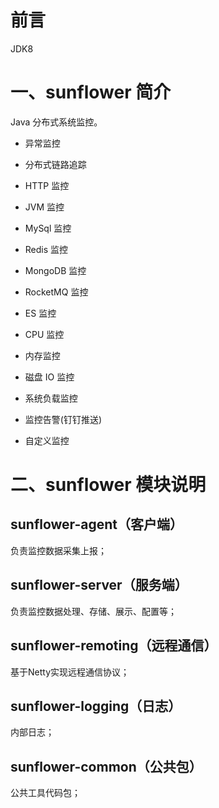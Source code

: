 # 前言

JDK8

# 一、sunflower 简介

Java 分布式系统监控。

- 异常监控

- 分布式链路追踪

- HTTP 监控

- JVM 监控

- MySql 监控

- Redis 监控

- MongoDB 监控

- RocketMQ 监控

- ES 监控

- CPU 监控

- 内存监控

- 磁盘 IO 监控

- 系统负载监控

- 监控告警(钉钉推送)

- 自定义监控

# 二、sunflower 模块说明

## sunflower-agent（客户端）

负责监控数据采集上报；

## sunflower-server（服务端）

负责监控数据处理、存储、展示、配置等；

## sunflower-remoting（远程通信）

基于Netty实现远程通信协议；

## sunflower-logging（日志）

内部日志；

## sunflower-common（公共包）

公共工具代码包；
